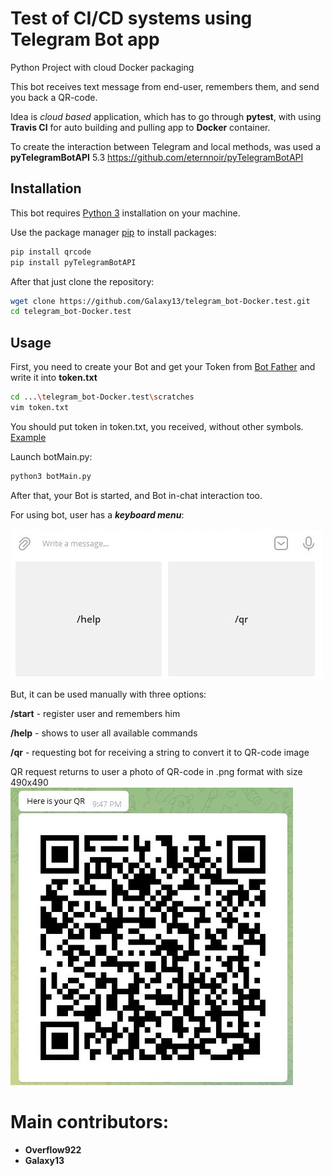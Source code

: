 # Test of CI/CD systems using Telegram Bot app
Python Project with cloud Docker packaging

This bot receives text message from end-user, remembers them, and send you back a QR-code. 

Idea is *cloud based* application, which has to go through **pytest**, with using **Travis CI** for auto building and pulling app to **Docker** container.

To create the interaction between Telegram and local methods, was used a **pyTelegramBotAPI** 5.3
https://github.com/eternnoir/pyTelegramBotAPI
## Installation
This bot requires  [Python 3](https://www.python.org/downloads/) installation on your machine.

Use the package manager [pip](https://pip.pypa.io/en/stable/) to install packages:
```bash
pip install qrcode
pip install pyTelegramBotAPI
```
After that just clone the repository:
```bash
wget clone https://github.com/Galaxy13/telegram_bot-Docker.test.git
cd telegram_bot-Docker.test
```
## Usage
First, you need to create your Bot and get your Token from [Bot Father](t.me/BotFather) and write it into **token.txt**
```bash
cd ...\telegram_bot-Docker.test\scratches
vim token.txt
```
You should put token in token.txt, you received, without other symbols. 
[Example](examples/example_token.txt)

Launch botMain.py:
```bash
python3 botMain.py
```
After that, your Bot is started, and Bot in-chat interaction too.

For using bot, user has a _**keyboard menu**_:

![](images/bot.jpg)

But, it can be used manually with three options:

**/start** - register user and remembers him

**/help** - shows to user all available commands

**/qr** - requesting bot for receiving a string to convert it to QR-code image

QR request returns to user a photo of QR-code in .png format with size 490x490![](images/bot_2.jpg)

# Main contributors:
- **Overflow922**
- **Galaxy13**
